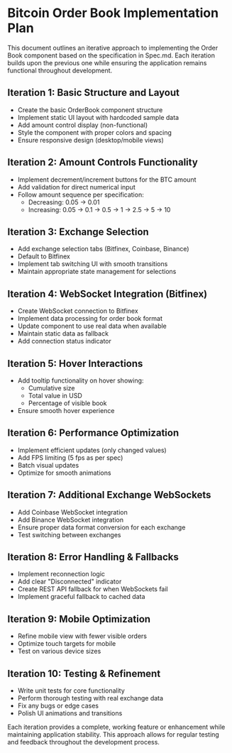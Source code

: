 # Bitcoin Order Book Implementation Plan

This document outlines an iterative approach to implementing the Order Book component based on the specification in Spec.md. Each iteration builds upon the previous one while ensuring the application remains functional throughout development.

## Iteration 1: Basic Structure and Layout
- Create the basic OrderBook component structure
- Implement static UI layout with hardcoded sample data
- Add amount control display (non-functional)
- Style the component with proper colors and spacing
- Ensure responsive design (desktop/mobile views)

## Iteration 2: Amount Controls Functionality
- Implement decrement/increment buttons for the BTC amount
- Add validation for direct numerical input
- Follow amount sequence per specification:
  - Decreasing: 0.05 → 0.01
  - Increasing: 0.05 → 0.1 → 0.5 → 1 → 2.5 → 5 → 10

## Iteration 3: Exchange Selection
- Add exchange selection tabs (Bitfinex, Coinbase, Binance)
- Default to Bitfinex
- Implement tab switching UI with smooth transitions
- Maintain appropriate state management for selections

## Iteration 4: WebSocket Integration (Bitfinex)
- Create WebSocket connection to Bitfinex
- Implement data processing for order book format
- Update component to use real data when available
- Maintain static data as fallback
- Add connection status indicator

## Iteration 5: Hover Interactions
- Add tooltip functionality on hover showing:
  - Cumulative size
  - Total value in USD
  - Percentage of visible book
- Ensure smooth hover experience

## Iteration 6: Performance Optimization
- Implement efficient updates (only changed values)
- Add FPS limiting (5 fps as per spec)
- Batch visual updates
- Optimize for smooth animations

## Iteration 7: Additional Exchange WebSockets
- Add Coinbase WebSocket integration
- Add Binance WebSocket integration
- Ensure proper data format conversion for each exchange
- Test switching between exchanges

## Iteration 8: Error Handling & Fallbacks
- Implement reconnection logic
- Add clear "Disconnected" indicator
- Create REST API fallback for when WebSockets fail
- Implement graceful fallback to cached data

## Iteration 9: Mobile Optimization
- Refine mobile view with fewer visible orders
- Optimize touch targets for mobile
- Test on various device sizes

## Iteration 10: Testing & Refinement
- Write unit tests for core functionality
- Perform thorough testing with real exchange data
- Fix any bugs or edge cases
- Polish UI animations and transitions

Each iteration provides a complete, working feature or enhancement while maintaining application stability. This approach allows for regular testing and feedback throughout the development process.